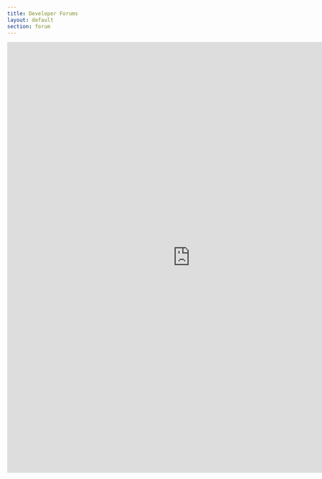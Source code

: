 ```yaml
---
title: Developer Forums
layout: default
section: forum
---
```


<iframe src="http://new-developer.gooddata.com/forums/" width="850" height="1000" frameborder="0" scrolling="auto" name="myInlineFrame">
TEXT FOR NON-COMPATIBLE BROWSERS HERE</iframe>
